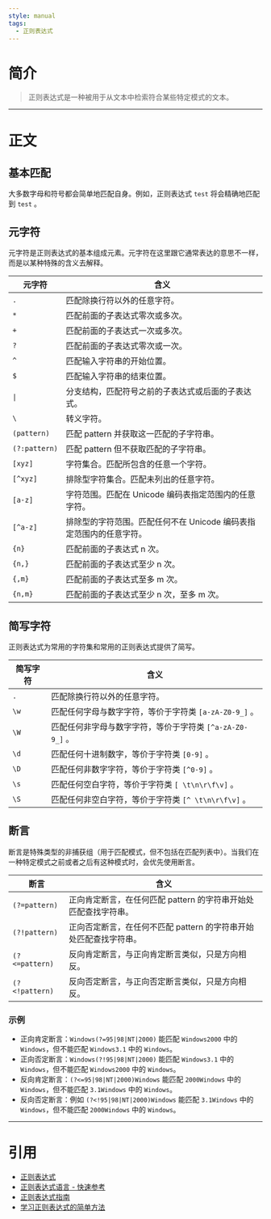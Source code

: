 ```yaml
---
style: manual
tags:
  - 正则表达式
---
```


# 简介

> 正则表达式是一种被用于从文本中检索符合某些特定模式的文本。

---

# 正文

## 基本匹配

大多数字母和符号都会简单地匹配自身。例如，正则表达式 `test` 将会精确地匹配到 `test` 。

## 元字符

元字符是正则表达式的基本组成元素。元字符在这里跟它通常表达的意思不一样，而是以某种特殊的含义去解释。

| 元字符                | 含义                                                                |
| --------------------- | ------------------------------------------------------------------- |
| `.`                   | 匹配除换行符以外的任意字符。                                        |
| `*`                   | 匹配前面的子表达式零次或多次。                                      |
| `+`                   | 匹配前面的子表达式一次或多次。                                      |
| `?`                   | 匹配前面的子表达式零次或一次。                                      |
| `^`                   | 匹配输入字符串的开始位置。                                          |
| `$`                   | 匹配输入字符串的结束位置。                                          |
| <code>&verbar;</code> | 分支结构，匹配符号之前的子表达式或后面的子表达式。                  |
| `\`                   | 转义字符。                                                          |
| `(pattern)`           | 匹配 pattern 并获取这一匹配的子字符串。                             |
| `(?:pattern)`         | 匹配 pattern 但不获取匹配的子字符串。                               |
| `[xyz]`               | 字符集合。匹配所包含的任意一个字符。                                |
| `[^xyz]`              | 排除型字符集合。匹配未列出的任意字符。                              |
| `[a-z]`               | 字符范围。匹配在 Unicode 编码表指定范围内的任意字符。               |
| `[^a-z]`              | 排除型的字符范围。匹配任何不在 Unicode 编码表指定范围内的任意字符。 | 
| `{n}`                 | 匹配前面的子表达式 n 次。                                           |
| `{n,}`                | 匹配前面的子表达式至少 n 次。                                       |
| `{,m}`                | 匹配前面的子表达式至多 m 次。                                       |
| `{n,m}`               | 匹配前面的子表达式至少 n 次，至多 m 次。                            |

## 简写字符

正则表达式为常用的字符集和常用的正则表达式提供了简写。

| 简写字符 | 含义                                                      |
| -------- | --------------------------------------------------------- |
| `.`      | 匹配除换行符以外的任意字符。                              |
| `\w`     | 匹配任何字母与数字字符，等价于字符类 `[a-zA-Z0-9_]` 。    |
| `\W`     | 匹配任何非字母与数字字符，等价于字符类 `[^a-zA-Z0-9_]` 。 |
| `\d`     | 匹配任何十进制数字，等价于字符类 `[0-9]` 。               |
| `\D`     | 匹配任何非数字字符，等价于字符类 `[^0-9]` 。              |
| `\s`     | 匹配任何空白字符，等价于字符类 `[ \t\n\r\f\v]` 。         |
| `\S`     | 匹配任何非空白字符，等价于字符类 `[^ \t\n\r\f\v]` 。      | 

## 断言

断言是特殊类型的非捕获组（用于匹配模式，但不包括在匹配列表中）。当我们在一种特定模式之前或者之后有这种模式时，会优先使用断言。

| 断言           | 含义                                                            |
| -------------- | --------------------------------------------------------------- |
| `(?=pattern)`  | 正向肯定断言，在任何匹配 pattern 的字符串开始处匹配查找字符串。 |
| `(?!pattern)`  | 正向否定断言，在任何不匹配 pattern 的字符串开始处匹配查找字符串。 |
| `(?<=pattern)` | 反向肯定断言，与正向肯定断言类似，只是方向相反。                |
| `(?<!pattern)` | 反向否定断言，与正向否定断言类似，只是方向相反。                | 

### 示例

- 正向肯定断言：`Windows(?=95|98|NT|2000)` 能匹配 `Windows2000` 中的 `Windows`，但不能匹配 `Windows3.1` 中的 `Windows`。
- 正向否定断言：`Windows(?!95|98|NT|2000)` 能匹配 `Windows3.1` 中的 `Windows`，但不能匹配 `Windows2000` 中的 `Windows`。
- 反向肯定断言：`(?<=95|98|NT|2000)Windows` 能匹配 `2000Windows` 中的 `Windows`，但不能匹配 `3.1Windows` 中的 `Windows`。
- 反向否定断言：例如 `(?<!95|98|NT|2000)Windows` 能匹配 `3.1Windows` 中的 `Windows`，但不能匹配 `2000Windows` 中的 `Windows`。

---

# 引用

- [正则表达式](https://zh.wikipedia.org/wiki/%E6%AD%A3%E5%88%99%E8%A1%A8%E8%BE%BE%E5%BC%8F)
- [正则表达式语言 - 快速参考](https://learn.microsoft.com/zh-cn/dotnet/standard/base-types/regular-expression-language-quick-reference)
- [正则表达式指南](https://docs.python.org/zh-cn/3.13/howto/regex.html)
- [学习正则表达式的简单方法](https://github.com/cdoco/learn-regex-zh)
